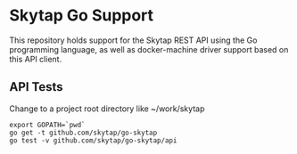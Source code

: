 # Skytap Go Support

This repository holds support for the Skytap REST API using the Go programming language, as well as docker-machine driver
support based on this API client.

## API Tests

Change to a project root directory like ~/work/skytap
    
    export GOPATH=`pwd`
    go get -t github.com/skytap/go-skytap
    go test -v github.com/skytap/go-skytap/api
     
    
    
